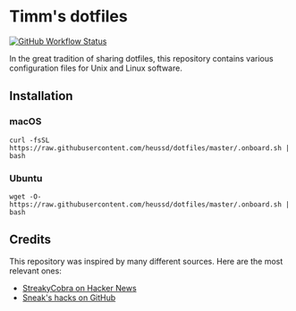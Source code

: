 # Timm's dotfiles

[![GitHub Workflow Status](https://img.shields.io/github/workflow/status/heussd/dotfiles/Smoke%20Tests?label=Smoke%20Tests)](https://github.com/heussd/dotfiles/actions?query=workflow%3A%22Smoke+Tests%22)


In the great tradition of sharing dotfiles, this repository contains various configuration files for Unix and Linux software.


## Installation

### macOS
	curl -fsSL https://raw.githubusercontent.com/heussd/dotfiles/master/.onboard.sh | bash

### Ubuntu
	wget -O- https://raw.githubusercontent.com/heussd/dotfiles/master/.onboard.sh | bash



## Credits

This repository was inspired by many different sources. Here are the most relevant ones: 

- [StreakyCobra on Hacker News](https://news.ycombinator.com/item?id=11071754)
- [Sneak's hacks on GitHub](https://github.com/sneak/hacks/)
